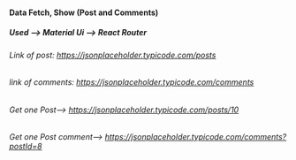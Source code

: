 #### Data Fetch, Show (Post and Comments)

##### Used --> Material Ui --> React Router

###### Link of post: https://jsonplaceholder.typicode.com/posts
###### link of comments: https://jsonplaceholder.typicode.com/comments

###### Get one Post--> https://jsonplaceholder.typicode.com/posts/10
###### Get one Post comment--> https://jsonplaceholder.typicode.com/comments?postId=8